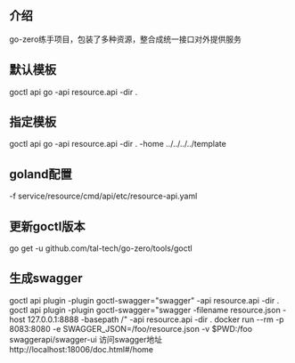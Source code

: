 ## 介绍
go-zero练手项目，包装了多种资源，整合成统一接口对外提供服务
## 默认模板
goctl api go -api resource.api -dir .
## 指定模板
goctl api go -api resource.api -dir . -home ../../../../template
## goland配置
-f service/resource/cmd/api/etc/resource-api.yaml
## 更新goctl版本
go get -u github.com/tal-tech/go-zero/tools/goctl
## 生成swagger
goctl api plugin -plugin goctl-swagger="swagger" -api resource.api -dir .
goctl api plugin -plugin goctl-swagger="swagger -filename resource.json -host 127.0.0.1:8888 -basepath /" -api resource.api -dir .
docker run --rm -p 8083:8080 -e SWAGGER_JSON=/foo/resource.json -v $PWD:/foo swaggerapi/swagger-ui
访问swagger地址 http://localhost:18006/doc.html#/home